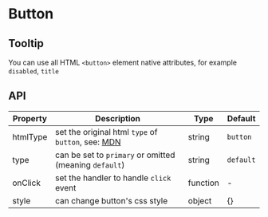 # Button

## Tooltip

You can use all HTML `<button>` element native attributes, for example `disabled`, `title`

## API

| Property | Description                                                                                                                      | Type     | Default   |
| -------- | -------------------------------------------------------------------------------------------------------------------------------- | -------- | --------- |
| htmlType | set the original html `type` of `button`, see: [MDN](https://developer.mozilla.org/en-US/docs/Web/HTML/Element/button#attr-type) | string   | `button`  |
| type     | can be set to `primary` or omitted (meaning `default`)                                                                           | string   | `default` |
| onClick  | set the handler to handle `click` event                                                                                          | function | -         |
| style    | can change button's css style                                                                                                    | object   | {}        |
